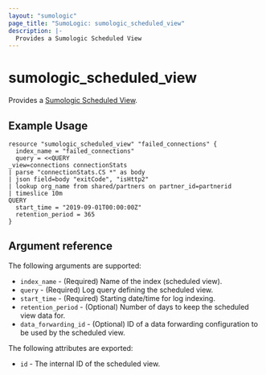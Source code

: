 ```yaml
---
layout: "sumologic"
page_title: "SumoLogic: sumologic_scheduled_view"
description: |-
  Provides a Sumologic Scheduled View
---
```


# sumologic_scheduled_view
Provides a [Sumologic Scheduled View][1].

## Example Usage
```hcl
resource "sumologic_scheduled_view" "failed_connections" {
  index_name = "failed_connections"
  query = <<QUERY
_view=connections connectionStats
| parse "connectionStats.CS *" as body
| json field=body "exitCode", "isHttp2"
| lookup org_name from shared/partners on partner_id=partnerid
| timeslice 10m
QUERY
  start_time = "2019-09-01T00:00:00Z"
  retention_period = 365
}
```

## Argument reference

The following arguments are supported:

- `index_name` - (Required) Name of the index (scheduled view).
- `query` - (Required) Log query defining the scheduled view.
- `start_time` - (Required) Starting date/time for log indexing.
- `retention_period` - (Optional) Number of days to keep the scheduled view data for.
- `data_forwarding_id` - (Optional) ID of a data forwarding configuration to be used by the scheduled view.

The following attributes are exported:

- `id` - The internal ID of the scheduled view.

[1]: https://help.sumologic.com/Manage/Scheduled-Views

